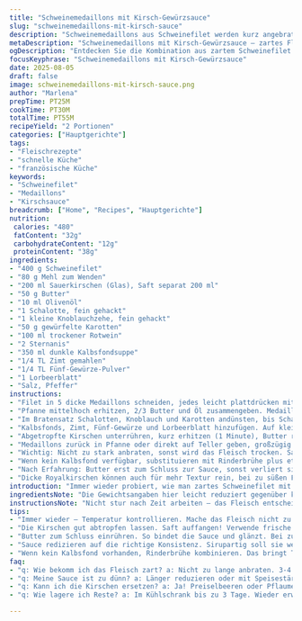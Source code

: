 ```yaml
---
title: "Schweinemedaillons mit Kirsch-Gewürzsauce"
slug: "schweinemedaillons-mit-kirsch-sauce"
description: "Schweinemedaillons aus Schweinefilet werden kurz angebraten und in einer reduzierten Sauce aus Sauerkirschen, Rotwein und exotischen Gewürzen serviert. Die Sauce enthält neben Sternanis und Fünf-Gewürze-Pulver auch etwas Zimt, was eine warme Note erzeugt. Karottenwürfel und Schalotten bringen Süße und Rundung, der Bratensatz sorgt für Tiefe. Die Sauce wird sämig mit Butter montiert. Ideal zu gedämpftem Reis oder Wurzelgemüse. Variationen mit frischen Kirschen oder Preiselbeeren möglich. Sauce kann durchs Sieben feiner gemacht werden. Schnell, aromatisch, mit kleinen Fallen beim Anbraten – Saftigkeit nicht verlieren, Temperatur kontrollieren."
metaDescription: "Schweinemedaillons mit Kirsch-Gewürzsauce – zartes Fleisch, fruchtige Sauce, die Aromen perfekt vereint. Einfach nachzukochen."
ogDescription: "Entdecken Sie die Kombination aus zartem Schweinefilet und Kirsch-Gewürzsauce. Ein Fest für die Sinne."
focusKeyphrase: "Schweinemedaillons mit Kirsch-Gewürzsauce"
date: 2025-08-05
draft: false
image: schweinemedaillons-mit-kirsch-sauce.png
author: "Marlena"
prepTime: PT25M
cookTime: PT30M
totalTime: PT55M
recipeYield: "2 Portionen"
categories: ["Hauptgerichte"]
tags:
- "Fleischrezepte"
- "schnelle Küche"
- "französische Küche"
keywords:
- "Schweinefilet"
- "Medaillons"
- "Kirschsauce"
breadcrumb: ["Home", "Recipes", "Hauptgerichte"]
nutrition: 
 calories: "480"
 fatContent: "32g"
 carbohydrateContent: "12g"
 proteinContent: "38g"
ingredients:
- "400 g Schweinefilet"
- "80 g Mehl zum Wenden"
- "200 ml Sauerkirschen (Glas), Saft separat 200 ml"
- "50 g Butter"
- "10 ml Olivenöl"
- "1 Schalotte, fein gehackt"
- "1 kleine Knoblauchzehe, fein gehackt"
- "50 g gewürfelte Karotten"
- "100 ml trockener Rotwein"
- "2 Sternanis"
- "350 ml dunkle Kalbsfondsuppe"
- "1/4 TL Zimt gemahlen"
- "1/4 TL Fünf-Gewürze-Pulver"
- "1 Lorbeerblatt"
- "Salz, Pfeffer"
instructions:
- "Filet in 5 dicke Medaillons schneiden, jedes leicht plattdrücken mit der flachen Hand. Mehl auf Teller zum Wenden vorbereiten. Kirschen abtropfen, Saft auffangen, beides getrennt stellen."
- "Pfanne mittelhoch erhitzen, 2/3 Butter und Öl zusammengeben. Medaillons rundum anbraten. Sie sollen außen eine leichte Kruste bekommen, innen noch rosa bleiben, etwa 3–4 Minuten pro Seite. Salzen, pfeffern und Medaillons auf warmem Teller ruhen lassen, mit Alufolie abgedeckt."
- "Im Bratensatz Schalotten, Knoblauch und Karotten andünsten, bis Schalotten glasig, leicht bräunlich. Mit Rotwein ablöschen, dann den Kirschsaft dazugeben. Sternanis einlegen. Reduzieren lassen, bis fast sirupartig, ca. 10 Minuten – hier auf die Konsistenz achten, nicht nur auf Zeit."
- "Kalbsfonds, Zimt, Fünf-Gewürze und Lorbeerblatt hinzufügen. Auf kleiner Flamme auf ca. zwei Drittel einkochen lassen, tiefere Aromen entfalten sich so. Tipp: Sauce bei Bedarf durch Sieb passieren für samtige Textur."
- "Abgetropfte Kirschen unterrühren, kurz erhitzen (1 Minute), Butter restlich mit Schneebesen einarbeiten, damit die Sauce glänzt und bindet. Abschmecken mit Salz, Pfeffer – hier gern mutig sein, da Kirsche süß-säuerlich wirkt."
- "Medaillons zurück in Pfanne oder direkt auf Teller geben, großzügig Sauce darüber verteilen. Mit gedämpftem Reis oder knackigem Gemüse servieren. "
- "Wichtig: Nicht zu stark anbraten, sonst wird das Fleisch trocken. Sauce lieber langsam reduzieren, so verbrennt sie nicht. Karottenwürfel können gegen Sellerie oder Pastinake ersetzt werden, für andere Aromen. Für frische Kirschen gleiche Menge, Saft frisch auffangen, Zucker nach Geschmack."
- "Wenn kein Kalbsfond verfügbar, substituieren mit Rinderbrühe plus etwas Rotwein aufgießen, schmeckt auch gut, aber intensiver Fond bringt Tiefe. "
- "Nach Erfahrung: Butter erst zum Schluss zur Sauce, sonst verliert sie Aroma. Medaillons erst salzen kurz vor oder während Anbraten, sonst austrocknen."
- "Dicke Royalkirschen können auch für mehr Textur rein, bei zu süßen Früchten die Säure mit Zitronensaft balancieren."
introduction: "Immer wieder probiert, wie man zartes Schweinefilet mit fruchtiger Sauce gut kombiniert. Das Problem: Medaillons werden gerne trocken und Sauce oft zu süß oder zu dünnflüssig. Die Kirsch-Gewürz-Mischung bringt Spannung, vor allem mit dem Sternanis und Zimt – unerwartete Wärme. Der Trick ist, das Fleisch nicht zu lange zu braten und die Sauce langsam einzukochen, damit sich das Aroma entfaltet. Auch Karotten geben eine feine Süße und Textur. Das Filet erst vor dem Servieren würzen – sonst trocknet es schnell. Beim Reduzieren gilt es, das Sirupartige zu erkennen – das passiert, wenn der Reduktionsgrad stimmt, man riecht es auch. Es ist eine Komposition aus mehreren Techniken, die zusammen zum Ergebnis führen, nicht bloß schnelle Arbeit."
ingredientsNote: "Die Gewichtsangaben hier leicht reduziert gegenüber klassischer französischer Rezepte, die meist großzügiger sind. Mehl zum Wenden ist wichtig, aber nicht zu viel, sonst wird die Panade zu dick, Fleisch verliert seine Zartheit. Kalbsfond gibt Geschmackstiefe, kann aber auch durch eine kräftige Gemüsebrühe ersetzt werden; sollte aber nicht zu wässrig sein. Die Gewürze sind variabel: Sternanis unbedingt, Zimt gibt die überraschende Wendung, Fünf-Gewürze-Pulver passt gut, kann durch gemahlenen Sternanis plus Nelke ersetzt werden. Butter gibt der Sauce die nötige Bindung und den Glanz, und Olivenöl hilft, die Medaillons scharf anzubraten, ohne dass die Butter verbrennt. Diese Mischung macht den Unterschied und gibt Flexibilität beim Kochen."
instructionsNote: "Nicht stur nach Zeit arbeiten – das Fleisch entscheidet. Die Medaillons sollten beim Anbraten nur eine leichte Kruste bekommen, innen saftig bleiben. Dusche an Mehl nur mit Gefühl, es soll Fleisch schützen, aber nicht klumpig werden. Schwarzgebrannte Stellen tun nicht gut. Beim Reduzieren der Sauce ab und zu probieren – im Idealfall fühlt es sich sirupartig am Löffel an und duftet intensiv. Mit Buttermontieren nicht übertreiben; wenn die Sauce zu heiß ist, gerinnt die Butter und ruiniert die Textur. Die Sauce kann vorher durch ein feines Sieb gestrichen werden, dann wird sie samtiger. Die Kirschen hinzufügen nur kurz vor Ende, um ihre Frische zu behalten. Lorbeerblatt und Sternanis werden vor dem Servieren entfernt. Ideal, wenn man sich langsam an die Gewürze herantastet, so bleibt ein guter Balance zwischen süß, sauer, würzig und dezent scharf."
tips:
- "Immer wieder – Temperatur kontrollieren. Mache das Fleisch nicht zu heiß. Ideal ist eine mittlere Hitze. Kruste ja, trocken nein."
- "Die Kirschen gut abtropfen lassen. Saft auffangen! Verwende frische oder TK-Kirschen, aber achte auf den Zuckergehalt. Alter Wein? Unbedingt rot, aber trocken."
- "Butter zum Schluss einrühren. So bindet die Sauce und glänzt. Bei zu hoher Temperatur wird die Butter bitter - nicht übertreiben."
- "Sauce redizieren auf die richtige Konsistenz. Sirupartig soll sie werden. Probieren nicht vergessen. Aromen entwickeln sich, während sie kocht."
- "Wenn kein Kalbsfond vorhanden, Rinderbrühe kombinieren. Das bringt Tiefe, aber Achtung: etwas Rotwein dazu. Nicht zu dominant."
faq:
- "q: Wie bekomm ich das Fleisch zart? a: Nicht zu lange anbraten. 3-4 Minuten pro Seite. Nach Farbe schauen – leicht rosa ist optimal."
- "q: Meine Sauce ist zu dünn? a: Länger reduzieren oder mit Speisestärke binden. Bei Bedarf probieren und anpassen."
- "q: Kann ich die Kirschen ersetzen? a: Ja! Preiselbeeren oder Pflaumen. Aber achte auf den Säuregehalt, das ist entscheidend."
- "q: Wie lagere ich Reste? a: Im Kühlschrank bis zu 3 Tage. Wieder erwärmen bei niedriger Temperatur. Nicht zu früh servieren."

---
```

